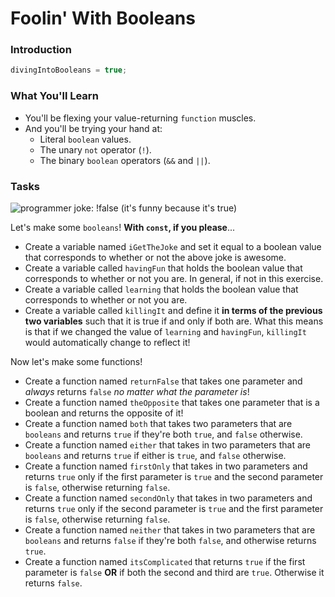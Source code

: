 # Foolin' With Booleans

### Introduction

```javascript
divingIntoBooleans = true;
```

### What You'll Learn

* You'll be flexing your value-returning `function` muscles.
* And you'll be trying your hand at:
  * Literal `boolean` values.
  * The unary `not` operator (`!`).
  * The binary `boolean` operators (`&&` and `||`).


### Tasks

![programmer joke: !false (it's funny because it's true)](https://storage.googleapis.com/replit/images/1569512326719_407dad6e2667dc94c76a8c0bcc18e25d.jpeg)

Let's make some `booleans`! **With `const`, if you please**...

* Create a variable named `iGetTheJoke` and set it equal to a boolean value that corresponds to whether or not the above joke is awesome.
* Create a variable called `havingFun` that holds the boolean value that corresponds to whether or not you are. In general, if not in this exercise. 
* Create a variable called `learning` that holds the boolean value that corresponds to whether or not you are. 
* Create a variable called `killingIt` and define it **in terms of the previous two variables** such that it is true if and only if both are. What this means is that if we changed the value of `learning` and `havingFun`, `killingIt` would automatically change to reflect it!


Now let's make some functions!

* Create a function named `returnFalse` that takes one parameter and _always_ returns `false` _no matter what the parameter is_!
* Create a function named `theOpposite` that takes one parameter that is a boolean and returns the opposite of it!
* Create a function named `both` that takes two parameters that are `booleans` and returns `true` if they're both `true`, and `false` otherwise.
* Create a function named `either` that takes in two parameters that are `booleans` and returns `true` if either is `true`, and `false` otherwise.
* Create a function named `firstOnly` that takes in two parameters and returns `true` only if the first parameter is `true` and the second parameter is `false`, otherwise returning `false`.
* Create a function named `secondOnly` that takes in two parameters and returns `true` only if the second parameter is `true` and the first parameter is `false`, otherwise returning `false`.
* Create a function named `neither` that takes in two parameters that are `booleans` and returns `false` if they're both `false`, and otherwise returns `true`.
* Create a function named `itsComplicated` that returns `true` if the first parameter is `false` **OR** if both the second and third are `true`. Otherwise it returns `false`.